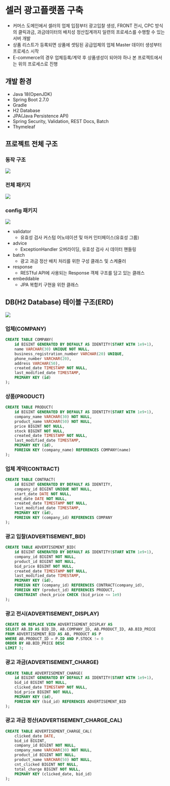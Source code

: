 # 셀러 광고플랫폼 구축
- 커머스 도메인에서 셀러의 업체 입점부터 광고입찰 생성, FRONT 전시, CPC 방식의 클릭과금, 과금데이터의 배치성 정산집계까지 일련의 프로세스를 수행할 수 있는 서버 개발
- 상품 리스트가 등록되면 상품에 셋팅된 공급업체의 업체 Master 데이터 생성부터 프로세스 시작
- E-commerce의 경우 업체등록/계약 후 상품생성이 되어야 하나 본 프로젝트에서는 위의 프로세스로 진행

## 개발 환경
- Java 18(OpenJDK)
- Spring Boot 2.7.0
- Gradle
- H2 Database
- JPA(Java Persistence API)
- Spring Security, Validation, REST Docs, Batch
- Thymeleaf

## 프로젝트 전체 구조

### 동작 구조

<p align="center">

![](https://drive.google.com/uc?export=view&id=1TEGMLaj66tqxG4V9a1YGwPrrQL6E6Fn6)

</p>

### 전체 패키지

<p align="center">

![](https://drive.google.com/uc?export=view&id=1DdS6O4iYenq9CdBkTqH2lA9kxmBj93_z)

</p>

### config 패키지

<p align="center">

![](https://drive.google.com/uc?export=view&id=1niSMjdupGWikuutIzPEXQDDzbaRRuB2i)

</p>

- validator
    - 유효성 검사 커스텀 어노테이션 및 마커 인터페이스(유효성 그룹)
- advice
    - ExceptionHandler 오버라이딩, 유효성 검사 시 데이터 핸들링
- batch
    - 광고 과금 정산 배치 처리를 위한 구성 클래스 및 스케쥴러
- response
    - RESTful API에 사용되는 Response 객체 구조를 담고 있는 클래스
- embeddable
    - JPA 복합키 구현을 위한 클래스

## DB(H2 Database) 테이블 구조(ERD)
![](https://drive.google.com/uc?export=view&id=1GWYBDmWgtgG8FAGoiDF_Tqi4K8mTRA6t)

### 업체(COMPANY)
```sql
CREATE TABLE COMPANY(
    id BIGINT GENERATED BY DEFAULT AS IDENTITY(START WITH 1e9+1),
    name VARCHAR(30) UNIQUE NOT NULL,
    business_registration_number VARCHAR(20) UNIQUE,
    phone_number VARCHAR(20),
    address VARCHAR(50),
    created_date TIMESTAMP NOT NULL,
    last_modified_date TIMESTAMP,
    PRIMARY KEY (id)
);
```

### 상품(PRODUCT)
```sql
CREATE TABLE PRODUCT(
    id BIGINT GENERATED BY DEFAULT AS IDENTITY(START WITH 1e9+1),
    company_name VARCHAR(30) NOT NULL,
    product_name VARCHAR(50) NOT NULL,
    price BIGINT NOT NULL,
    stock BIGINT NOT NULL,
    created_date TIMESTAMP NOT NULL,
    last_modified_date TIMESTAMP,
    PRIMARY KEY (id),
    FOREIGN KEY (company_name) REFERENCES COMPANY(name)
);
```

### 업체 계약(CONTRACT)
```sql
CREATE TABLE CONTRACT(
    id BIGINT GENERATED BY DEFAULT AS IDENTITY,
    company_id BIGINT UNIQUE NOT NULL,
    start_date DATE NOT NULL,
    end_date DATE NOT NULL,
    created_date TIMESTAMP NOT NULL,
    last_modified_date TIMESTAMP,
    PRIMARY KEY (id),
    FOREIGN KEY (company_id) REFERENCES COMPANY
);
```

### 광고 입찰(ADVERTISEMENT_BID)
```sql
CREATE TABLE ADVERTISEMENT_BID(
    id BIGINT GENERATED BY DEFAULT AS IDENTITY(START WITH 1e9+1),
    company_id BIGINT NOT NULL,
    product_id BIGINT NOT NULL,
    bid_price BIGINT NOT NULL,
    created_date TIMESTAMP NOT NULL,
    last_modified_date TIMESTAMP,
    PRIMARY KEY (id),
    FOREIGN KEY (company_id) REFERENCES CONTRACT(company_id),
    FOREIGN KEY (product_id) REFERENCES PRODUCT,
    CONSTRAINT check_price CHECK (bid_price <= 1e9)
);
```

### 광고 전시(ADVERTISEMENT_DISPLAY)
```sql
CREATE OR REPLACE VIEW ADVERTISEMENT_DISPLAY AS
SELECT AB.ID AS BID_ID, AB.COMPANY_ID, AB.PRODUCT_ID, AB.BID_PRICE
FROM ADVERTISEMENT_BID AS AB, PRODUCT AS P
WHERE AB.PRODUCT_ID = P.ID AND P.STOCK != 0
ORDER BY AB.BID_PRICE DESC
LIMIT 3;
```

### 광고 과금(ADVERTISEMENT_CHARGE)
```sql
CREATE TABLE ADVERTISEMENT_CHARGE(
    id BIGINT GENERATED BY DEFAULT AS IDENTITY(START WITH 1e9+1),
    bid_id BIGINT NOT NULL,
    clicked_date TIMESTAMP NOT NULL,
    bid_price BIGINT NOT NULL,
    PRIMARY KEY (id),
    FOREIGN KEY (bid_id) REFERENCES ADVERTISEMENT_BID
);
```

### 광고 과금 정산(ADVERTISEMENT_CHARGE_CAL)
```sql
CREATE TABLE ADVERTISEMENT_CHARGE_CAL(
    clicked_date DATE,
    bid_id BIGINT,
    company_id BIGINT NOT NULL,
    company_name VARCHAR(30) NOT NULL,
    product_id BIGINT NOT NULL,
    product_name VARCHAR(50) NOT NULL,
    cnt_clicked BIGINT NOT NULL,
    total_charge BIGINT NOT NULL,
    PRIMARY KEY (clicked_date, bid_id)
);
```
